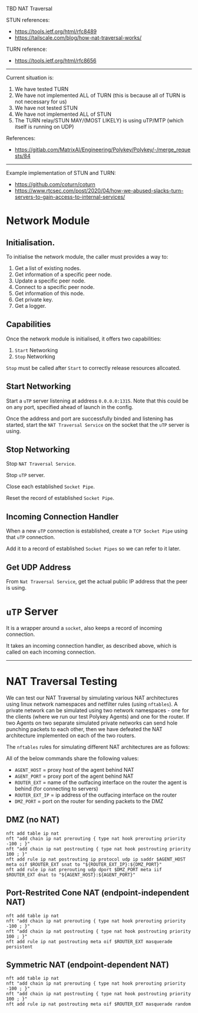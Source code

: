 TBD NAT Traversal

STUN references:

* https://tools.ietf.org/html/rfc8489
* https://tailscale.com/blog/how-nat-traversal-works/

TURN reference:

* https://tools.ietf.org/html/rfc8656

---

Current situation is:

1. We have tested TURN
2. We have not implemented ALL of TURN (this is because all of TURN is not necessary for us)
3. We have not tested STUN
4. We have not implemented ALL of STUN
5. The TURN relay/STUN MAY/(MOST LIKELY) is using uTP/MTP (which itself is running on UDP)

References:

* https://gitlab.com/MatrixAI/Engineering/Polykey/Polykey/-/merge_requests/84

---

Example implementation of STUN and TURN:

* https://github.com/coturn/coturn
* https://www.rtcsec.com/post/2020/04/how-we-abused-slacks-turn-servers-to-gain-access-to-internal-services/


# Network Module

## Initialisation.

To initialise the network module, the caller must provides a way to:

1. Get a list of existing nodes.
2. Get information of a specific peer node.
3. Update a specific peer node.
4. Connect to a specific peer node.
5. Get information of this node.
6. Get private key.
7. Get a logger.

## Capabilities

Once the network module is initialised, it offers two capabilities:

1. `Start` Networking
2. `Stop` Networking

`Stop` must be called after `Start` to correctly release resources allcoated. 

## Start Networking 

Start a `uTP` server listening at address `0.0.0.0:1315`. Note that this could be on any port, specified ahead of launch in the config.

Once the address and port are successfully binded and listening has started, start the `NAT Traversal Service` on the socket that the `uTP` server is using.

## Stop Networking

Stop `NAT Traversal Service`.

Stop `uTP` server.

Close each established `Socket Pipe`. 

Reset the record of established `Socket Pipe`.

## Incoming Connection Handler

When a new `uTP` connection is established, create a `TCP Socket Pipe` using that `uTP` connection.

Add it to a record of established `Socket Pipes` so we can refer to it later.

## Get UDP Address

From `Nat Traversal Service`, get the actual public IP address that the peer is using.

# `uTP` Server

It is a wrapper around a `socket`, also keeps a record of incoming connection.

It takes an incoming connection handler, as described above, which is called on each incoming connection.

---

# NAT Traversal Testing

We can test our NAT Traversal by simulating various NAT architectures using linux network namespaces and netfilter rules (using `nftables`). A private network can be simulated using two network namespaces - one for the clients (where we run our test Polykey Agents) and one for the router. If two Agents on two separate simulated private networks can send hole punching packets to each other, then we have defeated the NAT architecture implemented on each of the two routers.

The `nftables` rules for simulating different NAT architectures are as follows:

All of the below commands share the following values:
- `AGENT_HOST` = proxy host of the agent behind NAT
- `AGENT_PORT` = proxy port of the agent behind NAT
- `ROUTER_EXT` = name of the outfacing interface on the router the agent is behind (for connecting to servers)
- `ROUTER_EXT_IP` = ip address of the outfacing interface on the router
- `DMZ_PORT` = port on the router for sending packets to the DMZ

## DMZ (no NAT)
```
nft add table ip nat
nft "add chain ip nat prerouting { type nat hook prerouting priority -100 ; }"
nft "add chain ip nat postrouting { type nat hook postrouting priority 100 ; }"
nft add rule ip nat postrouting ip protocol udp ip saddr $AGENT_HOST meta oif $ROUTER_EXT snat to "${ROUTER_EXT_IP}:${DMZ_PORT}"
nft add rule ip nat prerouting udp dport $DMZ_PORT meta iif $ROUTER_EXT dnat to "${AGENT_HOST}:${AGENT_PORT}"
```

## Port-Restrited Cone NAT (endpoint-independent NAT)
```
nft add table ip nat
nft "add chain ip nat prerouting { type nat hook prerouting priority -100 ; }"
nft "add chain ip nat postrouting { type nat hook postrouting priority 100 ; }"
nft add rule ip nat postrouting meta oif $ROUTER_EXT masquerade persistent
```

## Symmetric NAT (endpoint-dependent NAT)
```
nft add table ip nat
nft "add chain ip nat prerouting { type nat hook prerouting priority -100 ; }"
nft "add chain ip nat postrouting { type nat hook postrouting priority 100 ; }"
nft add rule ip nat postrouting meta oif $ROUTER_EXT masquerade random
```